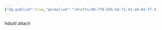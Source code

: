 ```yaml
---
{"dg-publish":true,"permalink":"/drafts/80-f78-b55-bd-71-41-a9-84-ff-3-ab-5658-b975-c/","dgHomeLink":true,"dgPassFrontmatter":false}
---
```


hdiutil attach
